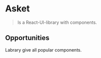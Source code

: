 # Asket

> Is a React-UI-library with components. 

## Opportunities

Labrary give all popular components.
